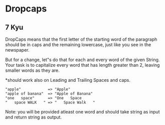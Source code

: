 # Dropcaps
## 7 Kyu

DropCaps means that the first letter of the starting word of the paragraph should be in caps and the remaining lowercase, just like you see in the newspaper.

But for a change, let"s do that for each and every word of the given String. Your task is to capitalize every word that has length greater than 2, leaving smaller words as they are.

*should work also on Leading and Trailing Spaces and caps.

```
"apple"            => "Apple"
"apple of banana"  => "Apple of Banana"
"one   space"      => "One   Space
"   space WALK   " => "   Space Walk   "
```

Note: you will be provided atleast one word and should take string as input and return string as output.


